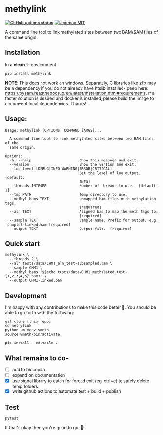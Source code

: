 # methylink
[![GitHub actions status](https://github.com/projectoriented/methylink/workflows/Tests/badge.svg?branch=main)](https://github.com/projectoriented/methylink/actions?query=branch%3Amain+workflow%3ATests)
[![License: MIT](https://img.shields.io/badge/License-MIT-yellow.svg)](https://github.com/projectoriented/methylink/blob/main/LICENSE)

A command line tool to link methylated sites between two BAM/SAM files of the same origin.

## Installation
In a **clean** :sparkles: environment
```shell
pip install methylink
```
**NOTE**: This does not work on windows. Separately, C libraries like zlib may be a dependency if you do not already have htslib installed- peep here: https://pysam.readthedocs.io/en/latest/installation.html#requirements. If a faster solution is desired and docker is installed, please build the image to circumvent local dependencies. Thanks!   

## Usage:
```shell 
Usage: methylink [OPTIONS] COMMAND [ARGS]...

  A command line tool to link methylated sites between two BAM files of the
  same origin.

Options:
  -h, --help                      Show this message and exit.
  --version                       Show the version and exit.
  --log_level [DEBUG|INFO|WARNING|ERROR|CRITICAL]
                                  Set the level of log output.  [default:
                                  INFO]
  --threads INTEGER               Number of threads to use.  [default: 1]
  --tmp PATH                      Temp directory to use.
  --methyl_bams TEXT              Unmapped bam files with methylation tags.
                                  [required]
  --aln TEXT                      Aligned bam to map the meth tags to.
                                  [required]
  --sample TEXT                   Sample name. Prefix for output; e.g. [sample]-linked.bam [required]
  --output TEXT                   Output file.  [required]

```

## Quick start
```shell
methylink \
  --threads 2 \
  --aln tests/data/CHM1_aln_test-subsampled.bam \
  --sample CHM1 \
  --methyl_bams "$(echo tests/data/CHM1_methylated_test-{1,2,3,4,5}.bam)" \
  --output CHM1-linked.bam
```

## Development
I'm happy with any contributions to make this code better :muscle:. You should be able to go forth with the following:
```shell
git clone [this repo]
cd methylink
python -m venv vmeth
source vmeth/bin/activate

pip install --editable .
```

## What remains to do-
- [ ] add to bioconda
- [ ] expand on documentation
- [x] use signal library to catch for forced exit (eg. ctrl+c) to safely delete temp folders
- [x] write github actions to automate test + build + publish

## Test
```shell
pytest
```
If that's okay then you're good to go, :tada:!
